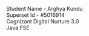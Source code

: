 Student Name - Arghya Kundu<br/>
Superset Id - #5016914<br/>
Cognizant Digital Nurture 3.0<br/>
Java FSE
